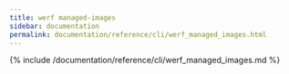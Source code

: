 ```yaml
---
title: werf managed-images
sidebar: documentation
permalink: documentation/reference/cli/werf_managed_images.html
---
```


{% include /documentation/reference/cli/werf_managed_images.md %}

